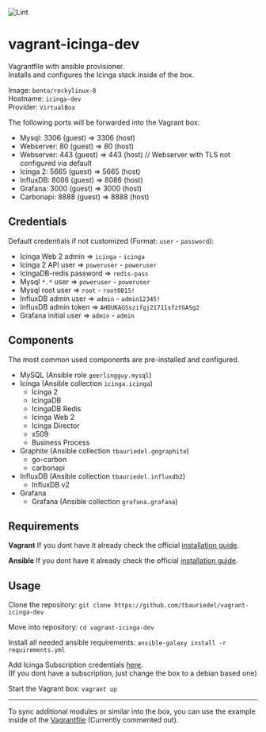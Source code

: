 ![Lint](https://github.com/tbauriedel/vagrant-icinga-dev/actions/workflows/linting.yml/badge.svg)

# vagrant-icinga-dev

Vagrantfile with ansible provisioner.  
Installs and configures the Icinga stack inside of the box.

Image: `bento/rockylinux-8`  
Hostname: `icinga-dev`  
Provider: `VirtualBox`  

The following ports will be forwarded into the Vagrant box:
* Mysql:        3306 (guest) => 3306 (host)
* Webserver:    80 (guest) => 80 (host)
* Webserver:    443 (guest) => 443 (host) // Webserver with TLS not configured via default
* Icinga 2:     5665 (guest) => 5665 (host)
* InfluxDB:     8086 (guest) => 8086 (host)
* Grafana:      3000 (guest) => 3000 (host)
* Carbonapi:    8888 (guest) => 8888 (host)

## Credentials

Default credentials if not customized (Format: `user` - `password`):
* Icinga Web 2 admin      => `icinga` - `icinga`
* Icinga 2 API user       => `poweruser` - `poweruser`
* IcingaDB-redis password => `redis-pass`
* Mysql `*.*` user        => `poweruser` - `poweruser`
* Mysql root user         => `root` - `root0815!`
* InfluxDB admin user     => `admin` - `admin12345!`
* InfluxDB admin token    => `AHDUKAGSszifgj21711sfztGASg2`
* Grafana initial user    => `admin` - `admin`

## Components

The most common used components are pre-installed and configured.
* MySQL (Ansible role `geerlingguy.mysql`)
* Icinga (Ansible collection `icinga.icinga`)
  * Icinga 2
  * IcingaDB
  * IcingaDB Redis
  * Icinga Web 2
  * Icinga Director
  * x509
  * Business Process
* Graphite (Ansible collection `tbauriedel.gographite`)
  * go-carbon
  * carbonapi
* InfluxDB (Ansible collection `tbauriedel.influxdb2`)
  * InfluxDB v2
* Grafana
  * Grafana (Ansible collection `grafana.grafana`)

## Requirements

**Vagrant**
If you dont have it already check the official [installation guide](https://developer.hashicorp.com/vagrant/docs/installation).

**Ansible**
If you dont have it already check the official [installation guide](https://docs.ansible.com/ansible/latest/installation_guide/intro_installation.html).

## Usage
Clone the repository: `git clone https://github.com/tbauriedel/vagrant-icinga-dev`

Move into repository: `cd vagrant-icinga-dev`

Install all needed ansible requirements: `ansible-galaxy install -r requirements.yml`

Add Icinga Subscription credentials [here](ansible/vars/icinga2_repo.yml).  
(If you dont have a subscription, just change the box to a debian based one)

Start the Vagrant box: `vagrant up`

---

To sync additional modules or similar into the box, you can use the example inside of the [Vagrantfile](Vagrantfile) (Currently commented out).
